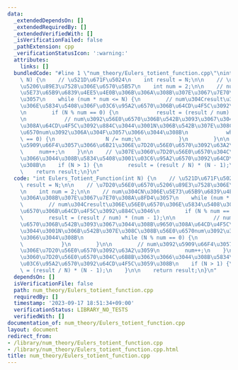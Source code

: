 ```yaml
---
data:
  _extendedDependsOn: []
  _extendedRequiredBy: []
  _extendedVerifiedWith: []
  _isVerificationFailed: false
  _pathExtension: cpp
  _verificationStatusIcon: ':warning:'
  attributes:
    links: []
  bundledCode: "#line 1 \"num_theory/Eulers_totient_function.cpp\"\nint Eulers_Totient_Function(int\
    \ N) {\n    // \u521D\u671F\u5024\n    int result = N;\n\n    // \u7D20\u56E0\u6570\
    \u5206\u89E3\u7528\u306E\u6570\u5B57\n    int num = 2;\n\n    // num\u304CN\u306E\
    \u5E73\u65B9\u6839\u4EE5\u4E0B\u306B\u306A\u308B\u307E\u3067\u7E70\u308A\u8FD4\
    \u3057\n    while (num * num <= N) {\n        // num\u304Cresult\u306E\u56E0\u6570\
    \u306E\u5834\u5408\u306F\u03C6\u95A2\u6570\u306B\u64CD\u4F5C\u3092\u884C\u3046\
    \n        if (N % num == 0) {\n            result = (result / num) * (num - 1);\n\
    \n            // num\u3092\u56E0\u6570\u306B\u542B\u3093\u3067\u3044\u308B\u9650\
    \u308A\u64CD\u4F5C\u3092\u884C\u3044\u3001N\u306B\u542B\u307E\u308C\u308B\u56E0\
    \u6570num\u3092\u306A\u304F\u3057\u3066\u3044\u308B\n            while (N % num\
    \ == 0) {\n                N /= num;\n            }\n        }\n\n        // num\u3092\
    \u5909\u66F4\u3057\u3066\u6B21\u306E\u7D20\u56E0\u6570\u3092\u63A2\u3059\n   \
    \     num++;\n    }\n\n    // \u307E\u3060\u7D20\u56E0\u6570\u304C\u6B8B\u3063\
    \u3066\u3044\u308B\u5834\u5408\u3001\u03C6\u95A2\u6570\u3092\u64CD\u4F5C\u3059\
    \u308B\n    if (N > 1) {\n        result = (result / N) * (N - 1);\n    }\n\n\
    \    return result;\n}\n"
  code: "int Eulers_Totient_Function(int N) {\n    // \u521D\u671F\u5024\n    int\
    \ result = N;\n\n    // \u7D20\u56E0\u6570\u5206\u89E3\u7528\u306E\u6570\u5B57\
    \n    int num = 2;\n\n    // num\u304CN\u306E\u5E73\u65B9\u6839\u4EE5\u4E0B\u306B\
    \u306A\u308B\u307E\u3067\u7E70\u308A\u8FD4\u3057\n    while (num * num <= N) {\n\
    \        // num\u304Cresult\u306E\u56E0\u6570\u306E\u5834\u5408\u306F\u03C6\u95A2\
    \u6570\u306B\u64CD\u4F5C\u3092\u884C\u3046\n        if (N % num == 0) {\n    \
    \        result = (result / num) * (num - 1);\n\n            // num\u3092\u56E0\
    \u6570\u306B\u542B\u3093\u3067\u3044\u308B\u9650\u308A\u64CD\u4F5C\u3092\u884C\
    \u3044\u3001N\u306B\u542B\u307E\u308C\u308B\u56E0\u6570num\u3092\u306A\u304F\u3057\
    \u3066\u3044\u308B\n            while (N % num == 0) {\n                N /= num;\n\
    \            }\n        }\n\n        // num\u3092\u5909\u66F4\u3057\u3066\u6B21\
    \u306E\u7D20\u56E0\u6570\u3092\u63A2\u3059\n        num++;\n    }\n\n    // \u307E\
    \u3060\u7D20\u56E0\u6570\u304C\u6B8B\u3063\u3066\u3044\u308B\u5834\u5408\u3001\
    \u03C6\u95A2\u6570\u3092\u64CD\u4F5C\u3059\u308B\n    if (N > 1) {\n        result\
    \ = (result / N) * (N - 1);\n    }\n\n    return result;\n}\n"
  dependsOn: []
  isVerificationFile: false
  path: num_theory/Eulers_totient_function.cpp
  requiredBy: []
  timestamp: '2023-09-17 18:51:34+09:00'
  verificationStatus: LIBRARY_NO_TESTS
  verifiedWith: []
documentation_of: num_theory/Eulers_totient_function.cpp
layout: document
redirect_from:
- /library/num_theory/Eulers_totient_function.cpp
- /library/num_theory/Eulers_totient_function.cpp.html
title: num_theory/Eulers_totient_function.cpp
---
```

